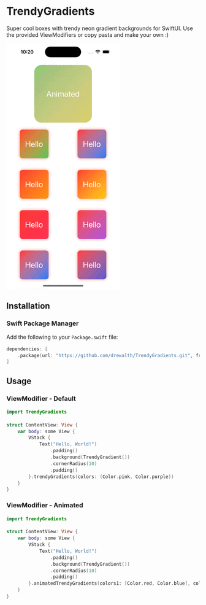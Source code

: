 # TrendyGradients

Super cool boxes with trendy neon gradient backgrounds for SwiftUI. Use the provided ViewModifiers or copy pasta and make your own :) 

![photo](trendy-hero.gif)

## Installation

### Swift Package Manager

Add the following to your `Package.swift` file:

```swift
dependencies: [
    .package(url: "https://github.com/drewalth/TrendyGradients.git", from: "1.0.0")
]
```

## Usage
    
### ViewModifier - Default

```swift
import TrendyGradients

struct ContentView: View {
    var body: some View {
        VStack {
            Text("Hello, World!")
                .padding()
                .background(TrendyGradient())
                .cornerRadius(10)
                .padding()
        }.trendyGradients(colors: (Color.pink, Color.purple))
    }
}
```

### ViewModifier - Animated

```swift
import TrendyGradients

struct ContentView: View {
    var body: some View {
        VStack {
            Text("Hello, World!")
                .padding()
                .background(TrendyGradient())
                .cornerRadius(10)
                .padding()
        }.animatedTrendyGradients(colors1: [Color.red, Color.blue], colors2: [Color.green, Color.yellow])
    }
}
```